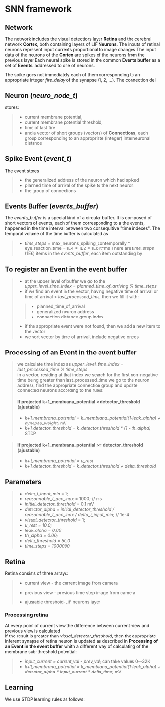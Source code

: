 # SNN framework

## Network
The network includes the visual detectiors layer **Retina** and the cerebral network **Cortex**,
both containing layers of LIF **Neurons**.
The inputs of retinal neurons represent input currents proportional to image changes
The input data of the neurons of the **Cortex** are spikes of the neurons from the previous layer 
Each neural spike is stored in the common **Events buffer** as a set of **Events**, addressed to one of neurons.

The spike goes not immediately each of them corresponding to an appropriate integer *fire_delay* of the synapse (1, 2, ...). The connection del

## Neuron (*neuro_node_t*)
stores:
> - current membrane potential, 
> - current membrane potential threshold, 
> - time of last fire 
> - and a vector of short groups (vectors) of **Connections**, each group corresponding to an appropriate (integer) interneuronal distance

## Spike Event (*event_t*)
The event stores 
> - the generalized address of the neuron which had spiked 
> - planned time of arrival of the spike to the next neuron
> - the group of connections

## Events Buffer (*events_buffer*)
The *events_buffer* is a special kind of a circular buffer. It is composed of short vectors of events,
each of them corresponding to a the events, happened in the time interval between two consequitive "time indexes".
The temporal volume of the time buffer is calculated as 
> - *time_steps* = max_neurons_spiking_contemporally * eye_reaction_time =  1E4 * 1E2  = 1E6 it*ms
There are *time_steps* (1E6) items in the *events_buffer*, each item outstanding by  
 
## To register an **Event** in the event buffer 
> - at the upper level of buffer we go to the  
*upper_level_time_index = planned_time_of_arriving % time_steps* 
> - if we find an event in the vector, having negative time of arrival or time of arrival < *last_processed_time*, then we fill it with:
>> - planned_time_of_arrival
>> - generalized neuron address
>> - connection distance group index
> - if the appropriate event were not found, then we add a new item to the vector
> - we sort vector by time of arrival, include negative onces

## Processing of an **Event** in the event buffer 
> we calculate time index as
*upper_level_time_index = last_processed_time % time_steps*  
> in a vector, residing at that index we search for the first non-negative time being greater than last_processed_time
> we go to the neuron address, find the appropriate connection group and update connected neurons according to the rules:
> #### If projected k+1_membrana_potential < detector_threshold (ajustable)
> - *k+1_membrana_potential = k_membrana_potential(1-leak_alpha) + synapse_weight;*  mV
> - *k+1_detector_threshold = k_detector_threshold * (1 - th_alpha)*
> STDP

> #### If projected k+1_membrana_potential >= detector_threshold (ajustable) 
> - *k+1_membrana_potential = u_rest*
> - *k+1_detector_threshold = k_detector_threshold + delta_threshold*

## Parameters
> - *delta_i_input_min* = 1; 
> - *reasonnable_t_acc_max* = 1000; // ms
> - *initial_detector_threshold* = 0.1 mV
> - *detector_alpha = initial_detector_threshold / reasonnable_t_acc_max / delta_i_input_min*; // 1e-4
> - *visual_detector_threshold* = 1;
> - *u_rest = 10.0;*
> - *leak_alpha = 0.06*
> - *th_alpha = 0.06;*
> - *delta_threshold = 50.0*
> - *time_steps = 1000000*

## Retina
Retina consists of three arrays:  
> - current view - the current image from camera  
>
> - previous view - previous time step image from camera 
> 
> - ajustable threshold-LIF neurons layer  

### Processing retina
At every point of current view the difference between current view and previous view is calculated  
If the result is greater than *visual_detector_threshold*, then the appropriate inferent synapse of retina neuron is updated as described in **Processing of an Event in the event buffer** whith a different way of calculating of the membrane sub-threshold potential: 
> - *input_current = current_val - prev_val*;  can take values 0--32K
> - *k+1_membrana_potential = k_membrana_potential(1-leak_alpha) + detector_alpha * input_current * delta_time*; mV

## Learning
We use STDP learning rules as follows:





